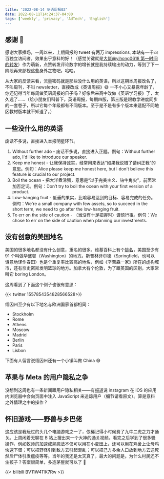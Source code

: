 ```yaml
---
title: '2022-08-14 英语周报02'
date: 2022-08-11T14:24:37-04:00
tags: [‘weekly', 'privacy', 'AdTech', 'English']
---
```


## 感谢 🙏

感谢大家捧场，一周以来，上期周报的 tweet 有两万 impressions, 本站有一千四百独立访问者，效果出乎意料的好！（感觉关键就是[大佬@yihong0618 第一时间的转发](https://twitter.com/yihong0618/status/1556472728269381633)）作为萌新，点赞转发评论数字的增长就是我持续输出的动力，等到了下一阶段再来鄙视这些身外之物吧，哈哈。

从大家的反馈来看，流量密码就是那些没什么用的英语，所以这期本周报改名了，不叫周刊，不叫 newsletter，直接改成《英语周报》😅 一不小心又暴露年龄了，你还记得当年每周做英语周报的日子吗？好像后来高中改做《英语学习报》了，太久远了……（给小朋友们科普下，英语周报，每期四版，第三版是跟教学进度同步的一套卷子，所以它每个年级都有不同版本。至于是不是有多个版本来适配不同地区教材版本就不知道了。）

## 一些没什么用的英语

废话不多说，直接进入本报明星环节。

1. Without further ado - 废话不多说，直接进入正题。例句：Without further ado, I'd like to introduce our speaker.
2. Keep me honest - 让我保持诚实，经常用来表达“如果我说错了请纠正我”的意思。例句：Alice please keep me honest here, but I don't believe this feature is crucial to our project.
3. Boil the ocean - 把大洋煮沸腾，意思是“过于完美主义、钻牛角尖”，前面常加否定词。例句：Don’t try to boil the ocean with your first version of a product.
4. Low-hanging fruit - 低垂的果实，比喻容易达到的目标、容易完成的任务。例句：We're a small company with few assets, so to succeed in the short term, we need to go after the low-hanging fruit.
5. To err on the side of caution - （当没有十足把握时）谨慎行事。例句：We chose to err on the side of caution when planning our investments.

## 没有创意的美国地名

美国的很多地名都没有什么创意，重名的很多。维基百科上有个[排名](https://en.wikipedia.org/wiki/List_of_the_most_common_U.S._place_names)，美国至少有 91 个叫做华盛顿（Washington）的地方。斯普林菲尔德（Springfield，也可以诗意地译作春田）也是个重复率比较高的地名，例如《辛苦森一家》所在的虚构城市，还有奈史密斯发明篮球的地方。加拿大有个伦敦，为了跟英国的区别，大家常叫它 boring London。

这周看到了下面这个例子也很有意思：

{{< twitter 1557854354828566528>}}

缅因州至少有以下地名与欧洲国家首都相同：

- Stockholm
- Rome
- Athens
- Moscow
- Madrid
- Berlin
- Paris
- Lisbon

下面有人留言说缅因州还有一个小镇叫做 China 😅

## 苹果与 Meta 的用户隐私之争

没想到这周也有一条新闻跟用户隐私相关——有[报道](https://krausefx.com/blog/ios-privacy-instagram-and-facebook-can-track-anything-you-do-on-any-website-in-their-in-app-browser)说 instagram 在 iOS 的应用内浏览器中会向页面中注入 JavaScript 来追踪用户（细节请看原文）。算是意料之外情理之中的操作？

## 怀旧游戏——野兽与乡巴佬

这应该是我玩过的头几个电脑游戏之一了，依稀记得小时候费了九牛二虎之力才通关。上周闲着无聊在 B 站上搜出来一个大神的通关视频。看完之后学到了很多骚操作，例如牧师的加速成熟魔法不仅可以用在小麦田上，还可以用在鸡舍上让母鸡快速下蛋；可以把野怪引到敌方去引起混乱；可以把己方多余人口放到地方去送死然后尸体引发瘟疫等等。当年的我还是太天真了，最大的问题是，为什么村民还不生孩子？答案很简单，多造茅屋就可以了 🤦

{{< bilibili BV11W411K7Rw >}}
